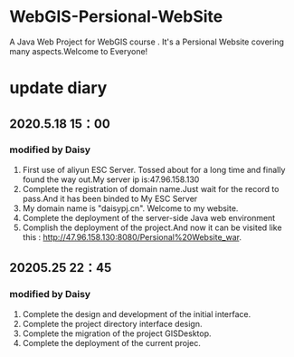 # WebGIS-Persional-WebSite
A  Java Web Project for WebGIS course . It's a Persional Website covering many aspects.Welcome to Everyone!

# update diary

## 2020.5.18 15：00
### modified by Daisy
1. First use of aliyun ESC Server. Tossed about for a long time and finally found the way out.My server ip is:47.96.158.130
2. Complete the registration of domain name.Just wait for the record to pass.And it has been binded to My ESC Server
3. My domain name is "daisypj.cn". Welcome to my website.
4. Complete the deployment of the server-side Java web environment
5. Complish the deployment of the project.And now it can be visited like this :
http://47.96.158.130:8080/Persional%20Website_war. 

## 20205.25 22：45
### modified by Daisy
1. Complete the design and development of the initial interface.
2. Complete the project directory interface design.
3. Complete the migration of the project GISDesktop.
4. Complete the deployment of the current projec.
